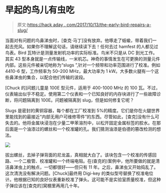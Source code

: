 # 早起的鸟儿有虫吃

> 原文:[https://hack aday . com/2017/10/13/the-early-bird-repairs-a-slug/](https://hackaday.com/2017/10/13/the-early-bird-repairs-a-slug/)

当面对有问题的鸟鼻涕虫时，[查克·马丁]没有放弃。他啄走了蛞蝓，带着我们一起去兜风。如果你不理解这句话，请继续读下去！任何去过 hamfest 的人都见过鸟表。Bird 瓦特计是测量发射机功率的实际标准。鸟米不只是从 DC 到光工作。其实 43 型本身就是一点传输线，一米机芯。神奇的事情发生在可更换的测量元件内部。这些元件被亲切地称为“slugs ”,针对一个频带和功率范围进行了校准。例如 4410-6 型，工作频率为 50–200 MHz，最大功率为 1 kW。大多数火腿有一个这些鼻涕虫的集合，以配合他们传输的波段。

[Chuck 的]问题儿童是 100E 型元件，适用于 400-1000 MHz 的 100 瓦。不过，仪表输出似乎不稳定。使用第二个仪表和一个已知良好的内存块进行了一些故障诊断，将问题隔离到 100E。问题被隔离到 slug，但是如何修复它呢？

Slugs 是密封的黄铜容器，每个都在工厂校准到 5%的精度。它们是你在火腿世界里能找到的最接近“内部无用户可维修零件”的东西。尽管如此，[查克]没有什么可失去的。他将金属块浸泡在少量二甲苯溶剂中，以松开固定金属标签的胶水。在那后面是一个油漆过的螺丝和一个校准罐的孔。我们猜测油漆是伯德的篡改检测的想法。

![](../Images/caa67e56734b2786f0aa0e9851413903.png)

拔出螺丝，去掉子弹背面的尼龙盖，真相就大白了。该块包含一个校准的传感回路、一个二极管、校准罐和一个终端电阻。在(查克的)案例中，他所要做的就是清洁鼻涕虫上的触点，一切都很好——但只有 11 年。之后，鼻涕虫又开始捣乱了。这次清洗没有解决问题。[Chuck]最终用 Digi-key 的类似型号替换了校准电位计。他根据已知的良好仪表重新校准了弹头。这可能不是实验室质量校准，但这种子弹应该在[查克的]窝棚里再用几十年。
